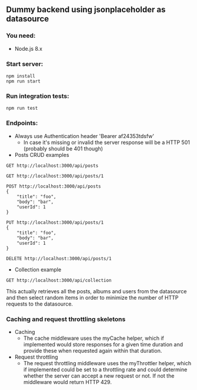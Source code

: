 ## Dummy backend using jsonplaceholder as datasource

### You need:
* Node.js 8.x

### Start server:
```
npm install
npm run start
```

### Run integration tests:
```
npm run test
```

### Endpoints:
* Always use Authentication header 'Bearer af24353tdsfw'
   * In case it's missing or invalid the server response will be a HTTP 501 (probably should be 401 though)
* Posts CRUD examples
```
GET http://localhost:3000/api/posts
```
```
GET http://localhost:3000/api/posts/1
```
```
POST http://localhost:3000/api/posts
{
    "title": "foo",
    "body": "bar",
    "userId": 1
}
```
```
PUT http://localhost:3000/api/posts/1
{
    "title": "foo",
    "body": "bar",
    "userId": 1
}
```
```
DELETE http://localhost:3000/api/posts/1
```
* Collection example
```
GET http://localhost:3000/api/collection
```
This actually retrieves all the posts, albums and users from the datasource and then select random items in order to minimize the number of HTTP requests to the datasource.

### Caching and request throttling skeletons
* Caching
   * The cache middleware uses the myCache helper, which if implemented would store responses for a given time duration and provide these when requested again within that duration.
* Request throttling
   * The request throttling middleware uses the myThrottler helper, which if implemented could be set to a throttling rate and could determine whether the server can accept a new request or not. If not the middleware would return HTTP 429.
